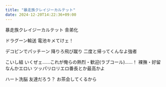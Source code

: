 ```yaml
---
title: "暴走族クレイジーカルテット"
date: 2024-12-20T14:22:36+09:00
---
```

暴走族クレイジーカルテット
舎弟化

ドラグーン輸送
電池キメてけェ！

デコピンでパッチーン
降りろ飛び蹴り
二度と帰ってくんなよ強者

こいし組
いくぜェ……これが俺らの熱烈・歓迎(ラブコール)……！
裸撫・好留
なんかエロい
ツッパリロリエロ番長とか最高かよ

ハート洗脳
友達だろう？
お茶会してくるから
